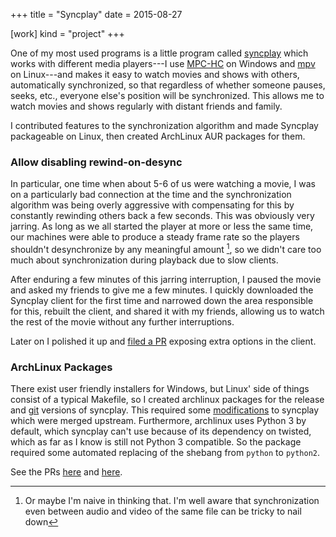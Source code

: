 +++
title = "Syncplay"
date = 2015-08-27

[work]
kind = "project"
+++

One of my most used programs is a little program called [syncplay] which works with different media players---I use [MPC-HC] on Windows and [mpv] on Linux---and makes it easy to watch movies and shows with others, automatically synchronized, so that regardless of whether someone pauses, seeks, etc., everyone else's position will be synchronized. This allows me to watch movies and shows regularly with distant friends and family.

I contributed features to the synchronization algorithm and made Syncplay packageable on Linux, then created ArchLinux AUR packages for them.

### Allow disabling rewind-on-desync

In particular, one time when about 5-6 of us were watching a movie, I was on a particularly bad connection at the time and the synchronization algorithm was being overly aggressive with compensating for this by constantly rewinding others back a few seconds. This was obviously very jarring. As long as we all started the player at more or less the same time, our machines were able to produce a steady frame rate so the players shouldn't desynchronize by any meaningful amount [^sync], so we didn't care too much about synchronization during playback due to slow clients.

After enduring a few minutes of this jarring interruption, I paused the movie and asked my friends to give me a few minutes. I quickly downloaded the Syncplay client for the first time and narrowed down the area responsible for this, rebuilt the client, and shared it with my friends, allowing us to watch the rest of the movie without any further interruptions.

Later on I polished it up and [filed a PR](https://github.com/Syncplay/syncplay/pull/24) exposing extra options in the client.

[^sync]: Or maybe I'm naive in thinking that. I'm well aware that synchronization even between audio and video of the same file can be tricky to nail down

### ArchLinux Packages

There exist user friendly installers for Windows, but Linux' side of things consist of a typical Makefile, so I created archlinux packages for the release and [git] versions of syncplay. This required some [modifications] to syncplay which were merged upstream. Furthermore, archlinux uses Python 3 by default, which syncplay can't use because of its dependency on twisted, which as far as I know is still not Python 3 compatible. So the package required some automated replacing of the shebang from `python` to `python2`.

See the PRs [here](https://github.com/Syncplay/syncplay/pull/30) and [here](https://github.com/Syncplay/syncplay/pull/37).

[git]: https://aur.archlinux.org/packages/syncplay-git/
[mpc-hc]: http://mpc-hc.org
[mpv]: http://mpv.io
[syncplay]: http://syncplay.pl
[git package]: https://aur.archlinux.org/packages/syncplay-git/
[modifications]: https://github.com/Uriziel/syncplay/pull/30
